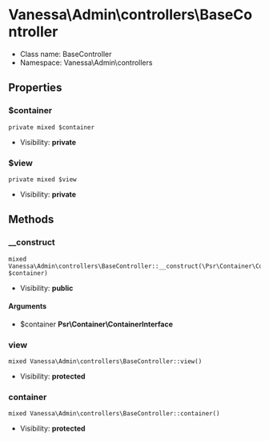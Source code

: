 Vanessa\Admin\controllers\BaseController
===============






* Class name: BaseController
* Namespace: Vanessa\Admin\controllers





Properties
----------


### $container

    private mixed $container





* Visibility: **private**


### $view

    private mixed $view





* Visibility: **private**


Methods
-------


### __construct

    mixed Vanessa\Admin\controllers\BaseController::__construct(\Psr\Container\ContainerInterface $container)





* Visibility: **public**


#### Arguments
* $container **Psr\Container\ContainerInterface**



### view

    mixed Vanessa\Admin\controllers\BaseController::view()





* Visibility: **protected**




### container

    mixed Vanessa\Admin\controllers\BaseController::container()





* Visibility: **protected**



